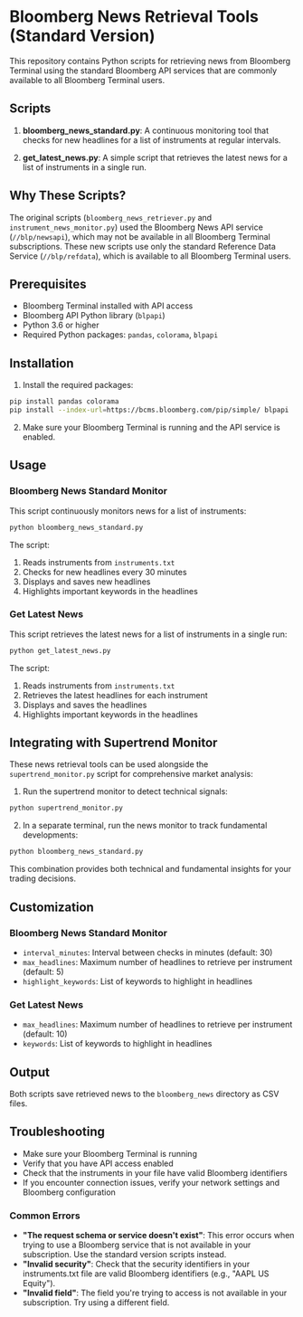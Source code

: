 # Bloomberg News Retrieval Tools (Standard Version)

This repository contains Python scripts for retrieving news from Bloomberg Terminal using the standard Bloomberg API services that are commonly available to all Bloomberg Terminal users.

## Scripts

1. **bloomberg_news_standard.py**: A continuous monitoring tool that checks for new headlines for a list of instruments at regular intervals.

2. **get_latest_news.py**: A simple script that retrieves the latest news for a list of instruments in a single run.

## Why These Scripts?

The original scripts (`bloomberg_news_retriever.py` and `instrument_news_monitor.py`) used the Bloomberg News API service (`//blp/newsapi`), which may not be available in all Bloomberg Terminal subscriptions. These new scripts use only the standard Reference Data Service (`//blp/refdata`), which is available to all Bloomberg Terminal users.

## Prerequisites

- Bloomberg Terminal installed with API access
- Bloomberg API Python library (`blpapi`)
- Python 3.6 or higher
- Required Python packages: `pandas`, `colorama`, `blpapi`

## Installation

1. Install the required packages:

```bash
pip install pandas colorama
pip install --index-url=https://bcms.bloomberg.com/pip/simple/ blpapi
```

2. Make sure your Bloomberg Terminal is running and the API service is enabled.

## Usage

### Bloomberg News Standard Monitor

This script continuously monitors news for a list of instruments:

```bash
python bloomberg_news_standard.py
```

The script:
1. Reads instruments from `instruments.txt`
2. Checks for new headlines every 30 minutes
3. Displays and saves new headlines
4. Highlights important keywords in the headlines

### Get Latest News

This script retrieves the latest news for a list of instruments in a single run:

```bash
python get_latest_news.py
```

The script:
1. Reads instruments from `instruments.txt`
2. Retrieves the latest headlines for each instrument
3. Displays and saves the headlines
4. Highlights important keywords in the headlines

## Integrating with Supertrend Monitor

These news retrieval tools can be used alongside the `supertrend_monitor.py` script for comprehensive market analysis:

1. Run the supertrend monitor to detect technical signals:

```bash
python supertrend_monitor.py
```

2. In a separate terminal, run the news monitor to track fundamental developments:

```bash
python bloomberg_news_standard.py
```

This combination provides both technical and fundamental insights for your trading decisions.

## Customization

### Bloomberg News Standard Monitor

- `interval_minutes`: Interval between checks in minutes (default: 30)
- `max_headlines`: Maximum number of headlines to retrieve per instrument (default: 5)
- `highlight_keywords`: List of keywords to highlight in headlines

### Get Latest News

- `max_headlines`: Maximum number of headlines to retrieve per instrument (default: 10)
- `keywords`: List of keywords to highlight in headlines

## Output

Both scripts save retrieved news to the `bloomberg_news` directory as CSV files.

## Troubleshooting

- Make sure your Bloomberg Terminal is running
- Verify that you have API access enabled
- Check that the instruments in your file have valid Bloomberg identifiers
- If you encounter connection issues, verify your network settings and Bloomberg configuration

### Common Errors

- **"The request schema or service doesn't exist"**: This error occurs when trying to use a Bloomberg service that is not available in your subscription. Use the standard version scripts instead.
- **"Invalid security"**: Check that the security identifiers in your instruments.txt file are valid Bloomberg identifiers (e.g., "AAPL US Equity").
- **"Invalid field"**: The field you're trying to access is not available in your subscription. Try using a different field.
